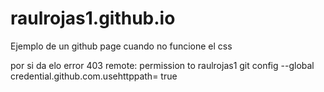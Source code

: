 # raulrojas1.github.io
Ejemplo de un github page
 cuando no funcione el css  
 <head
        <meta charset="UTF-8"
        <meta name="viewport" content="width=device-width, initial-scale=1.0"
        <meta http-equiv="X-UA-Compatible" content="ie=edge"
 
        
        
por si da elo error 403 remote: permission to raulrojas1
   git config --global credential.github.com.usehttppath= true
